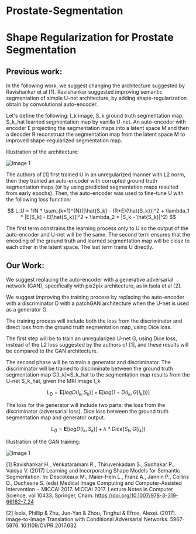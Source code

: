 # Prostate-Segmentation
# Shape Regularization for Prostate Segmentation
## Previous work:  

In the following work, we suggest changing the architecture suggested by Ravishankar et al [1]. Ravishankar suggested improving semantic segmentation of simple U-net architecture, by adding shape-regularization obtain by convolutional auto-encoder. 

Let's define the following: I_k image,  S_k ground truth segmentation map, S_k_hat learned segmentation map by vanilla U-net. An auto-encoder with encoder E projecting the segmentation maps into a latent space M and then a decoder R reconstruct the segmentation map from the latent space  M to improved shape-regularized segmentation map.

Illustration of the architecture: 

 ![Image 1](https://github.com/shaimove/Prostate-Segmentation/blob/main/Results/explanation1.png)

The authors of [1] first trained U in an unregularized manner with L2 norm, then they trained an auto-encoder with corrupted ground truth segmentation maps (or by using predicted segmentation maps resulted from early epochs). Then, the auto-encoder was used to fine-tune U with the following loss function:

$$
L_U = 1/N * \sum_{k=1}^{N}(|\hat{S_k} - (R*E)(\hat{S_k})|^2 + \lambda_1 * |E[S_k] - E[\hat{S_k}]|^2 + \lambda_2 * |S_k - \hat{S_k}|^2)
$$

The first term constrains the learning process only to U so the output of the auto-encoder and U-net will be the same. The second term ensures that the encoding of the ground truth and learned segmentation map will be close to each other in the latent space. The last term trains U directly.

## Our Work:  
We suggest replacing the auto-encoder with a generative adversarial network (GAN), specifically with pix2pix architecture, as in Isola et al [2]. 

We suggest improving the training process by replacing the auto-encoder with a discriminator D with a patchGAN architecture when the U-net is used as a generator G. 

The training process will include both the loss from the discriminator and direct loss from the ground truth segmentation map, using Dice loss. 

The first step will be to train an unregularized U-net G, using Dice loss, instead of the L2 loss suggested by the authors of [1], and these results will be compared to the GAN architecture.

The second phase will be to train a generator and discriminator. The discriminator will be trained to discriminate between the ground truth segmentation map G[I_k]=S_k_hat to the segmentation map results from the U-net S_k_hat, given the MRI image I_k

$$
L_D = \mathbf{E}[logD(I_k,S_k)] + \mathbf{E}[log(1-D(I_k,G[I_k]))]
$$

The loss for the generator will include two parts: the loss from the discriminator (adversarial loss). Dice loss between the ground truth segmentation map and generator output. 

$$
L_G = \mathbf{E}[logD(I_k,S_k)] + \lambda*Dice(S_k,G[I_k])
$$

Illustration of the GAN training:

 ![Image 1](https://github.com/shaimove/Prostate-Segmentation/blob/main/Results/explanation2.png)

[1] Ravishankar H., Venkataramani R., Thiruvenkadam S., Sudhakar P., Vaidya V. (2017) Learning and Incorporating Shape Models for Semantic Segmentation. In: Descoteaux M., Maier-Hein L., Franz A., Jannin P., Collins D., Duchesne S. (eds) Medical Image Computing and Computer-Assisted Intervention − MICCAI 2017. MICCAI 2017. Lecture Notes in Computer Science, vol 10433. Springer, Cham. https://doi.org/10.1007/978-3-319-66182-7_24

[2] Isola, Phillip & Zhu, Jun-Yan & Zhou, Tinghui & Efros, Alexei. (2017). Image-to-Image Translation with Conditional Adversarial Networks. 5967-5976. 10.1109/CVPR.2017.632

